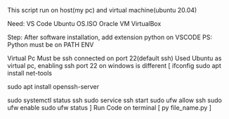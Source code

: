 This script run on host(my pc) and virtual machine(ubuntu 20.04)

Need:
VS Code
Ubuntu OS.ISO
Oracle VM VirtualBox

Step:
After software installation, add extension python on VSCODE
PS: Python must be on PATH ENV


Virtual Pc Must be ssh connected on port 22(default ssh)
Used Ubuntu as virtual pc, enabling ssh port 22 on windows is different
[
ifconfig
sudo apt install net-tools


sudo apt install openssh-server

sudo systemctl status ssh
sudo service ssh start
sudo ufw allow ssh
sudo ufw enable
sudo ufw status
]
Run Code on terminal [ py file_name.py ]


